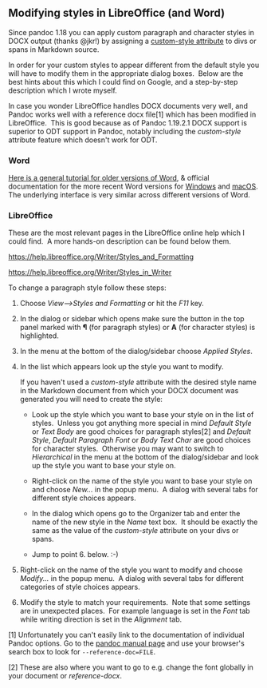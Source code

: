 ## Modifying styles in LibreOffice (and Word)

Since pandoc 1.18 you can apply custom paragraph and character styles in DOCX output (thanks @jkr!) by assigning a [custom-style attribute] to divs or spans in Markdown source. 

In order for your custom styles to appear different from the default style you will have to modify them in the appropriate dialog boxes.  Below are the best hints about this which I could find on Google, and a step-by-step description which I wrote myself. 

In case you wonder LibreOffice handles DOCX documents very well, and Pandoc works well with a reference docx file[1] which has been modified in LibreOffice.  This is good because as of Pandoc 1.19.2.1 DOCX support is superior to ODT support in Pandoc, notably including the *custom-style* attribute feature which doesn't work for ODT. 

### Word

[Here is a general tutorial for older versions of Word](http://shaunakelly.com/word/styles/modifyastyle.html), & official documentation for the more recent Word versions for [Windows](https://support.office.com/en-us/article/Customize-or-create-new-styles-in-Word-d38d6e47-f6fc-48eb-a607-1eb120dec563) and [macOS](https://support.office.com/en-us/article/Customize-styles-in-Word-for-Mac-1ef7d8e1-1506-4b21-9e81-adc5f698f86a). The underlying interface is very similar across different versions of Word.

### LibreOffice

These are the most relevant pages in the LibreOffice online help which I could find.  A more hands-on description can be found below them. 

<https://help.libreoffice.org/Writer/Styles_and_Formatting>

<https://help.libreoffice.org/Writer/Styles_in_Writer>

To change a paragraph style follow these steps:

1.  Choose *View--&gt;Styles and Formatting* or hit the *F11* key. 

2.  In the dialog or sidebar which opens make sure the button in the top panel marked with **¶** (for paragraph styles) or **A** (for character styles) is highlighted. 

3.  In the menu at the bottom of the dialog/sidebar choose *Applied Styles*. 

4.  In the list which appears look up the style you want to modify. 

    If you haven't used a *custom-style* attribute with the desired style name in the Markdown document from which your DOCX document was generated you will need to create the style:

    -   Look up the style which you want to base your style on in the list of styles.  Unless you got anything more special in mind *Default Style* or *Text Body* are good choices for paragraph styles[2] and *Default Style*, *Default Paragraph Font* or *Body Text Char* are good choices for character styles.  Otherwise you may want to switch to *Hierarchical* in the menu at the bottom of the dialog/sidebar and look up the style you want to base your style on. 

    -   Right-click on the name of the style you want to base your style on and choose *New...* in the popup menu.  A dialog with several tabs for different style choices appears. 

    -   In the dialog which opens go to the Organizer tab and enter the name of the new style in the *Name* text box.  It should be exactly the same as the value of the *custom-style* attribute on your divs or spans. 

    -   Jump to point 6. below. :-)

5.  Right-click on the name of the style you want to modify and choose *Modify...* in the popup menu.  A dialog with several tabs for different categories of style choices appears. 

6.  Modify the style to match your requirements.  Note that some settings are in unexpected places.  For example language is set in the *Font* tab while writing direction is set in the *Alignment* tab. 

[1] Unfortunately you can't easily link to the documentation of individual Pandoc options. Go to the [pandoc manual page] and use your browser's search box to look for `--reference-doc=FILE`.

[2] These are also where you want to go to e.g. change the font globally in your document or *reference-docx*.

  [custom-style attribute]: http://pandoc.org/MANUAL.html#custom-styles-in-docx-output "Pandoc Manual"
  [pandoc manual page]: http://pandoc.org/MANUAL.html
